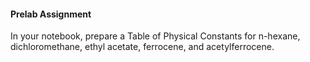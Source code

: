 #### Prelab Assignment
In your notebook, prepare a Table of Physical Constants for n-hexane, dichloromethane, ethyl acetate, ferrocene, and acetylferrocene.